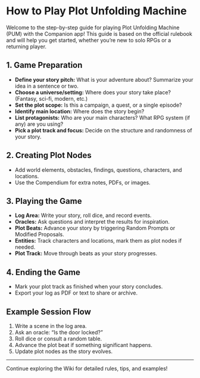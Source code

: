 # How to Play Plot Unfolding Machine

Welcome to the step-by-step guide for playing Plot Unfolding Machine (PUM) with the Companion app! This guide is based on the official rulebook and will help you get started, whether you’re new to solo RPGs or a returning player.

## 1. Game Preparation
- **Define your story pitch:** What is your adventure about? Summarize your idea in a sentence or two.
- **Choose a universe/setting:** Where does your story take place? (Fantasy, sci-fi, modern, etc.)
- **Set the plot scope:** Is this a campaign, a quest, or a single episode?
- **Identify main location:** Where does the story begin?
- **List protagonists:** Who are your main characters? What RPG system (if any) are you using?
- **Pick a plot track and focus:** Decide on the structure and randomness of your story.

## 2. Creating Plot Nodes
- Add world elements, obstacles, findings, questions, characters, and locations.
- Use the Compendium for extra notes, PDFs, or images.

## 3. Playing the Game
- **Log Area:** Write your story, roll dice, and record events.
- **Oracles:** Ask questions and interpret the results for inspiration.
- **Plot Beats:** Advance your story by triggering Random Prompts or Modified Proposals.
- **Entities:** Track characters and locations, mark them as plot nodes if needed.
- **Plot Track:** Move through beats as your story progresses.

## 4. Ending the Game
- Mark your plot track as finished when your story concludes.
- Export your log as PDF or text to share or archive.

## Example Session Flow
1. Write a scene in the log area.
2. Ask an oracle: “Is the door locked?”
3. Roll dice or consult a random table.
4. Advance the plot beat if something significant happens.
5. Update plot nodes as the story evolves.

---

Continue exploring the Wiki for detailed rules, tips, and examples!
